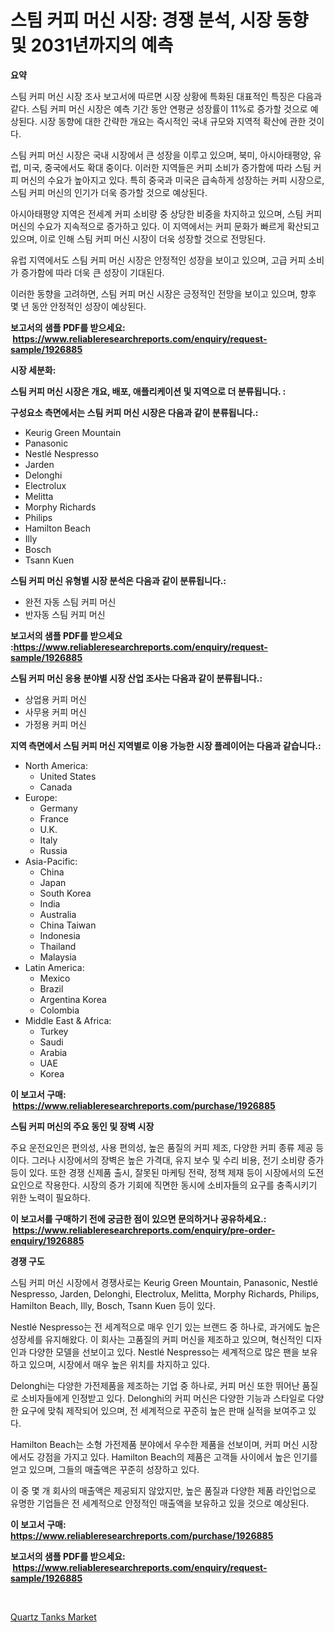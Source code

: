 <p><h1>스팀 커피 머신 시장: 경쟁 분석, 시장 동향 및 2031년까지의 예측</h1></p><p><strong>요약</strong></p>
<p><p>스팀 커피 머신 시장 조사 보고서에 따르면 시장 상황에 특화된 대표적인 특징은 다음과 같다. 스팀 커피 머신 시장은 예측 기간 동안 연평균 성장률이 11%로 증가할 것으로 예상된다. 시장 동향에 대한 간략한 개요는 즉시적인 국내 규모와 지역적 확산에 관한 것이다.</p><p>스팀 커피 머신 시장은 국내 시장에서 큰 성장을 이루고 있으며, 북미, 아시아태평양, 유럽, 미국, 중국에서도 확대 중이다. 이러한 지역들은 커피 소비가 증가함에 따라 스팀 커피 머신의 수요가 높아지고 있다. 특히 중국과 미국은 급속하게 성장하는 커피 시장으로, 스팀 커피 머신의 인기가 더욱 증가할 것으로 예상된다.</p><p>아시아태평양 지역은 전세계 커피 소비량 중 상당한 비중을 차지하고 있으며, 스팀 커피 머신의 수요가 지속적으로 증가하고 있다. 이 지역에서는 커피 문화가 빠르게 확산되고 있으며, 이로 인해 스팀 커피 머신 시장이 더욱 성장할 것으로 전망된다.</p><p>유럽 지역에서도 스팀 커피 머신 시장은 안정적인 성장을 보이고 있으며, 고급 커피 소비가 증가함에 따라 더욱 큰 성장이 기대된다.</p><p>이러한 동향을 고려하면, 스팀 커피 머신 시장은 긍정적인 전망을 보이고 있으며, 향후 몇 년 동안 안정적인 성장이 예상된다.</p></p>
<p><strong>보고서의 샘플 PDF를 받으세요: &nbsp;<a href="https://www.reliableresearchreports.com/enquiry/request-sample/1926885">https://www.reliableresearchreports.com/enquiry/request-sample/1926885</a></strong></p>
<p><strong>시장 세분화:</strong></p>
<p><strong> 스팀 커피 머신 시장은 개요, 배포, 애플리케이션 및 지역으로 더 분류됩니다. :</strong></p>
<p><strong>구성요소 측면에서는 스팀 커피 머신 시장은 다음과 같이 분류됩니다.:</strong></p>
<p><ul><li>Keurig Green Mountain</li><li>Panasonic</li><li>Nestlé Nespresso</li><li>Jarden</li><li>Delonghi</li><li>Electrolux</li><li>Melitta</li><li>Morphy Richards</li><li>Philips</li><li>Hamilton Beach</li><li>Illy</li><li>Bosch</li><li>Tsann Kuen</li></ul></p>
<p><strong> 스팀 커피 머신 유형별 시장 분석은 다음과 같이 분류됩니다.:</strong></p>
<p><ul><li>완전 자동 스팀 커피 머신</li><li>반자동 스팀 커피 머신</li></ul></p>
<p><strong>보고서의 샘플 PDF를 받으세요 :<a href="https://www.reliableresearchreports.com/enquiry/request-sample/1926885">https://www.reliableresearchreports.com/enquiry/request-sample/1926885</a></strong></p>
<p><strong> 스팀 커피 머신 응용 분야별 시장 산업 조사는 다음과 같이 분류됩니다.:</strong></p>
<p><ul><li>상업용 커피 머신</li><li>사무용 커피 머신</li><li>가정용 커피 머신</li></ul></p>
<p><strong>지역 측면에서 스팀 커피 머신 지역별로 이용 가능한 시장 플레이어는 다음과 같습니다.:</strong></p>
<p><ul>
    <li>
        North America:
        <ul>
            <li>United States</li>
            <li>Canada</li>
        </ul>
    </li>
    <li>
        Europe:
        <ul>
            <li>Germany</li>
            <li>France</li>
            <li>U.K.</li>
            <li>Italy</li>
            <li>Russia</li>
        </ul>
    </li>
    <li>
        Asia-Pacific:
        <ul>
            <li>China</li>
            <li>Japan</li>
            <li>South Korea</li>
            <li>India</li>
            <li>Australia</li>
            <li>China Taiwan</li>
            <li>Indonesia</li>
            <li>Thailand</li>
            <li>Malaysia</li>
        </ul>
    </li>
    <li>
        Latin America:
        <ul>
            <li>Mexico</li>
            <li>Brazil</li>
            <li>Argentina Korea</li>
            <li>Colombia</li>
        </ul>
    </li>
    <li>
        Middle East & Africa:
        <ul>
            <li>Turkey</li>
            <li>Saudi</li>
            <li>Arabia</li>
            <li>UAE</li>
            <li>Korea</li>
        </ul>
    </li>
    </ul></p>
<p><strong>이 보고서 구매: &nbsp;<a href="https://www.reliableresearchreports.com/purchase/1926885">https://www.reliableresearchreports.com/purchase/1926885</a></strong></p>
<p><strong>스팀 커피 머신의 주요 동인 및 장벽 시장</strong></p>
<p><p>주요 운전요인은 편의성, 사용 편의성, 높은 품질의 커피 제조, 다양한 커피 종류 제공 등이다. 그러나 시장에서의 장벽은 높은 가격대, 유지 보수 및 수리 비용, 전기 소비량 증가 등이 있다. 또한 경쟁 신제품 출시, 잘못된 마케팅 전략, 정책 제재 등이 시장에서의 도전요인으로 작용한다. 시장의 증가 기회에 직면한 동시에 소비자들의 요구를 충족시키기 위한 노력이 필요하다.</p></p>
<p><strong>이 보고서를 구매하기 전에 궁금한 점이 있으면 문의하거나 공유하세요.: &nbsp;<a href="https://www.reliableresearchreports.com/enquiry/pre-order-enquiry/1926885">https://www.reliableresearchreports.com/enquiry/pre-order-enquiry/1926885</a></strong></p>
<p><strong>경쟁 구도</strong></p>
<p><p>스팀 커피 머신 시장에서 경쟁사로는 Keurig Green Mountain, Panasonic, Nestlé Nespresso, Jarden, Delonghi, Electrolux, Melitta, Morphy Richards, Philips, Hamilton Beach, Illy, Bosch, Tsann Kuen 등이 있다. </p><p>Nestlé Nespresso는 전 세계적으로 매우 인기 있는 브랜드 중 하나로, 과거에도 높은 성장세를 유지해왔다. 이 회사는 고품질의 커피 머신을 제조하고 있으며, 혁신적인 디자인과 다양한 모델을 선보이고 있다. Nestlé Nespresso는 세계적으로 많은 팬을 보유하고 있으며, 시장에서 매우 높은 위치를 차지하고 있다.</p><p>Delonghi는 다양한 가전제품을 제조하는 기업 중 하나로, 커피 머신 또한 뛰어난 품질로 소비자들에게 인정받고 있다. Delonghi의 커피 머신은 다양한 기능과 스타일로 다양한 요구에 맞춰 제작되어 있으며, 전 세계적으로 꾸준히 높은 판매 실적을 보여주고 있다.</p><p>Hamilton Beach는 소형 가전제품 분야에서 우수한 제품을 선보이며, 커피 머신 시장에서도 강점을 가지고 있다. Hamilton Beach의 제품은 고객들 사이에서 높은 인기를 얻고 있으며, 그들의 매출액은 꾸준히 성장하고 있다. </p><p>이 중 몇 개 회사의 매출액은 제공되지 않았지만, 높은 품질과 다양한 제품 라인업으로 유명한 기업들은 전 세계적으로 안정적인 매출액을 보유하고 있을 것으로 예상된다.</p></p>
<p><strong>이 보고서 구매: &nbsp; <a href="https://www.reliableresearchreports.com/purchase/1926885">https://www.reliableresearchreports.com/purchase/1926885</a></strong></p>
<p><strong>보고서의 샘플 PDF를 받으세요: &nbsp;<a href="https://www.reliableresearchreports.com/enquiry/request-sample/1926885">https://www.reliableresearchreports.com/enquiry/request-sample/1926885</a></strong><strong></strong></p>
<p>&nbsp;</p>
<p><p><a href="https://github.com/WillieWoodard/Market-Research-Report-List-4/blob/main/quartz-tanks-market.md">Quartz Tanks Market</a></p></p>